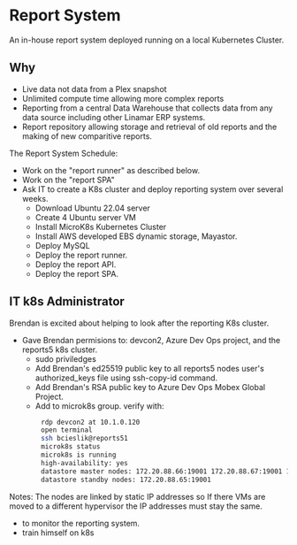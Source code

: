 # Report System

An in-house report system deployed running on a local Kubernetes Cluster.

## Why

- Live data not data from a Plex snapshot
- Unlimited compute time allowing more complex reports
- Reporting from a central Data Warehouse that collects data from any data source including other Linamar ERP systems.
- Report repository allowing storage and retrieval of old reports and the making of new comparitive reports.

The Report System Schedule:

- Work on the "report runner" as described below.
- Work on the "report SPA"
- Ask IT to create a K8s cluster and deploy reporting system over several weeks.
  - Download Ubuntu 22.04 server
  - Create 4 Ubuntu server VM
  - Install MicroK8s Kubernetes Cluster
  - Install AWS developed EBS dynamic storage, Mayastor.
  - Deploy MySQL
  - Deploy the report runner.
  - Deploy the report API.
  - Deploy the report SPA.
  
## IT k8s Administrator

Brendan is excited about helping to look after the reporting K8s cluster.

- Gave Brendan permisions to: devcon2, Azure Dev Ops project, and the reports5 k8s cluster.
  - sudo priviledges
  - Add Brendan's ed25519 public key to all reports5 nodes user's authorized_keys file using ssh-copy-id command.
  - Add Brendan's RSA public key to Azure Dev Ops Mobex Global Project.
  - Add to microk8s group. verify with:

```bash
        rdp devcon2 at 10.1.0.120
        open terminal
        ssh bcieslik@reports51
        microk8s status
        microk8s is running
        high-availability: yes
        datastore master nodes: 172.20.88.66:19001 172.20.88.67:19001 172.20.88.68:19001
        datastore standby nodes: 172.20.88.65:19001

```

Notes: The nodes are linked by static IP addresses so If there VMs are moved to a different hypervisor the IP addresses must stay the same.

- to monitor the reporting system.
- train himself on k8s
